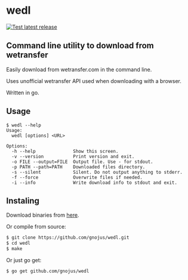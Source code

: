 # wedl
[![Test latest release](https://github.com/gnojus/wedl/actions/workflows/test.yml/badge.svg)](https://github.com/gnojus/wedl/actions/workflows/test.yml)

## Command line utility to download from wetransfer 
Easily download from wetransfer.com in the command line.

Uses unofficial wetransfer API used when downloading with a browser.

Written in go.

## Usage
```
$ wedl --help
Usage:
  wedl [options] <URL>

Options:
  -h --help              Show this screen.
  -v --version           Print version and exit.
  -o FILE --output=FILE  Output file. Use - for stdout.
  -p PATH --path=PATH	 Downloaded files directory.
  -s --silent            Silent. Do not output anything to stderr.
  -f --force             Overwrite files if needed.
  -i --info              Write download info to stdout and exit.
```

## Instaling
Download binaries from [here](https://github.com/gnojus/wedl/releases). 

Or compile from source:
```bash
$ git clone https://github.com/gnojus/wedl.git
$ cd wedl 
$ make
```
Or just go get:
```bash
$ go get github.com/gnojus/wedl
```